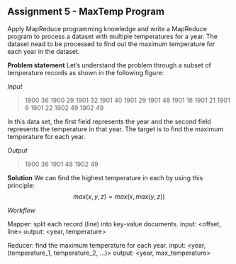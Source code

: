 ## Assignment 5 - MaxTemp Program
Apply MapReduce programming knowledge and write a MapReduce program to process a dataset with multiple temperatures for a year. The dataset nead to be processed to find out the maximum temperature for each year in the dataset.

**Problem statement**
Let’s understand the problem through a subset of temperature records as shown in the following figure:

*Input*

> 1900 36
> 1900 29
> 1901 32
> 1901 40
> 1901 29
> 1901 48
> 1901 16
> 1901 21
> 1901 6
> 1901 22
> 1902 49
> 1902 49

In this data set, the first field represents the year and the second field represents the temperature in that year. The target is to find the maximum temperature for each year.

*Output*

> 1900 36
> 1901 48
> 1902 49

**Solution**
We can find the highest temperature in each by using this principle: 
$$
max(x,y,z) = max(x,max(y,z))
$$

*Workflow*

Mapper: split each record (line) into key-value documents.
input: <offset, line>
output: <year, temperature>

Reducer: find the maximum temperature for each year.
input: <year, (temperature_1, temperature_2, ...)>
output: <year, max_temperature>